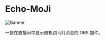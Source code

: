 # Echo-MoJi

![Banner](https://sheep-realms.github.io/images/project/echo-moji/banner.png)

一款在直播间中显示随机跑马灯消息的 OBS 插件。